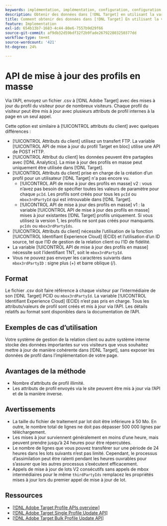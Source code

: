 ```yaml
---
keywords: implémentation, implémentation, configuration, configuration, mise à jour de profil par lot api
description: Obtenir des données dans [!DNL Target] en utilisant la variable [!UICONTROL API de mise à jour des profils en masse].
title: Comment obtenir des données dans [!DNL Target] En utilisant la variable [!UICONTROL API de mise à jour des profils en masse]?
feature: Implementation
exl-id: 654b13b7-1683-4c44-80e6-7557b9d29f66
source-git-commit: af9db32d59bdf32f2b9fade267922803250377dd
workflow-type: tm+mt
source-wordcount: '421'
ht-degree: 24%

---
```


# API de mise à jour des profils en masse

Via l’API, envoyez un fichier .csv à [!DNL Adobe Target] avec des mises à jour du profil du visiteur pour de nombreux visiteurs. Chaque profil du visiteur peut être mis à jour avec plusieurs attributs de profil internes à la page en un seul appel.

Cette option est similaire à [!UICONTROL attributs du client] avec quelques différences :

* [!UICONTROL Attributs du client] utilisez un transfert FTP. La variable [!UICONTROL API de mise à jour du profil Target en bloc] utilise une API de POST HTTP.
* [!UICONTROL Attribut du client] les données peuvent être partagées avec [!DNL Analytics]. La mise à jour des profils en masse peut uniquement être utilisée dans [!DNL Target].
* [!UICONTROL Attributs du client] prise en charge de la création d’un profil pour un utilisateur [!DNL Target] n&#39;a pas encore vu.
   * [!UICONTROL API de mise à jour des profils en masse] v2 : vous n’avez pas besoin de spécifier toutes les valeurs de paramètre pour chaque `pcId`. Les profils sont créés pour tous les `pcId` ou `mbox3rdPartyId` qui est introuvable dans [!DNL Target].
   * [!UICONTROL API de mise à jour des profils en masse] v1 : la variable [!UICONTROL API de mise à jour des profils en masse] mises à jour existantes [!DNL Target] profils uniquement. Si vous utilisez la version 1, les profils ne sont pas créés pour manquants. `pcIds` ou `mbox3rdPartyIds`.
* [!UICONTROL Attributs du client] nécessite l’utilisation de la fonction [!UICONTROL Identifiant Experience Cloud] (ECID) et l’utilisation d’un ID source, tel que l’ID de gestion de la relation client ou l’ID de fidélité.
* La variable [!UICONTROL API de mise à jour des profils en masse] nécessite soit l’identifiant TNT, soit le `mbox3rdPartyId`.
* Vous ne pouvez pas envoyer les caractères suivants dans `mbox3rdPartyID` : signe plus (+) et barre oblique (/).

## Format

Le fichier .csv doit faire référence à chaque visiteur par l’intermédiaire de son [!DNL Target] PCID ou `mbox3rdPartyId`. La variable [!UICONTROL Identifiant Experience Cloud] (ECID) n’est pas pris en charge. Tous les attributs/valeurs de profil sont créés et mis à jour via l’API. Les détails relatifs au format sont disponibles dans la documentation de l’API.

## Exemples de cas d’utilisation

Votre système de gestion de la relation client ou autre système interne stocke des données importantes sur vos visiteurs que vous souhaitez mettre à jour de manière cohérente dans [!DNL Target], sans exposer les données de profil dans l’implémentation de votre page.

## Avantages de la méthode

* Nombre d’attributs de profil illimité.
* Les attributs de profil envoyés via le site peuvent être mis à jour via l’API et de la manière inverse.

## Avertissements

* La taille du fichier de traitement par lot doit être inférieure à 50 Mo. En outre, le nombre total de lignes ne doit pas dépasser 500 000 lignes par téléchargement.
* Les mises à jour surviennent généralement en moins d’une heure, mais peuvent prendre jusqu’à 24 heures pour être répercutées.
* Le nombre de lignes que vous pouvez transférer sur une période de 24 heures dans les lots suivants n’est pas limité. Cependant, le processus d’assimilation peut être ralenti pendant les heures ouvrables pour s’assurer que les autres processus s’exécutent efficacement.
* Appels de mise à jour de lots V2 consécutifs sans appels de mbox intermédiaires pour le même `thirdPartyIds` remplacez les propriétés mises à jour lors du premier appel de mise à jour de lot.

## Ressources

* [[!DNL Adobe Target Profile APIs overview]](/help/dev/administer/profile-api/profile-api-overview.md)
* [[!DNL Adobe Target Single Profile Update API]](/help/dev/administer/profile-api/profile-single-api.md)
* [[!DNL Adobe Target Bulk Profile Update API]](/help/dev/administer/profile-api/profile-bulk-api.md)